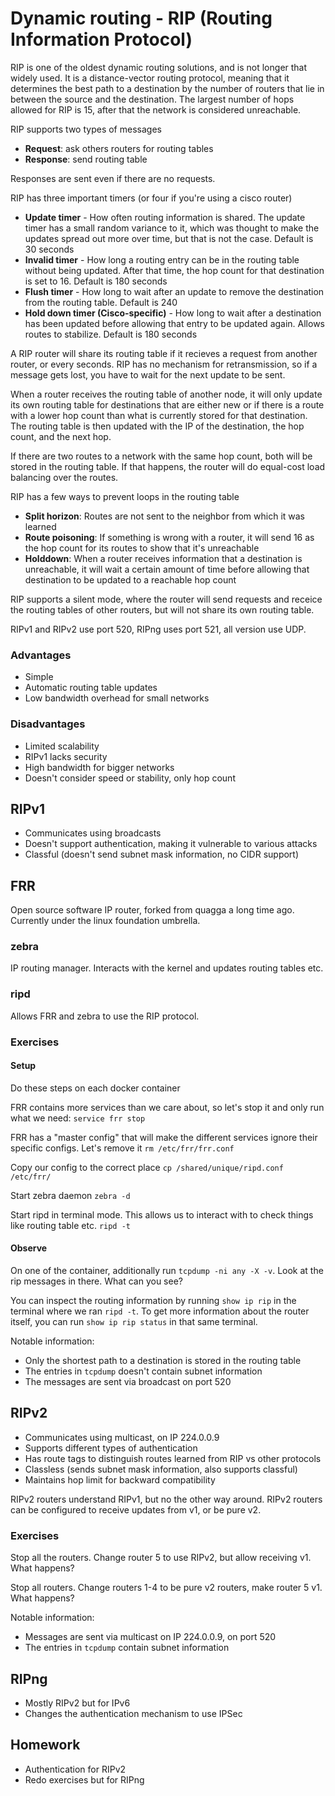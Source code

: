 # Dynamic routing - RIP (Routing Information Protocol)

RIP is one of the oldest dynamic routing solutions, and is not longer that widely used. It is a distance-vector routing protocol, meaning that it determines the best path to a destination by the number of routers that lie in between the source and the destination. The largest number of hops allowed for RIP is 15, after that the network is considered unreachable.

RIP supports two types of messages
- **Request**: ask others routers for routing tables
- **Response**: send routing table

Responses are sent even if there are no requests.

RIP has three important timers (or four if you're using a cisco router)
- **Update timer** - How often routing information is shared. The update timer has a small random variance to it, which was thought to make the updates spread out more over time, but that is not the case. Default is 30 seconds
- **Invalid timer** - How long a routing entry can be in the routing table without being updated. After that time, the hop count for that destination is set to 16. Default is 180 seconds
- **Flush timer** - How long to wait after an update to remove the destination from the routing table. Default is 240 
- **Hold down timer (Cisco-specific)** - How long to wait after a destination has been updated before allowing that entry to be updated again. Allows routes to stabilize. Default is 180 seconds

A RIP router will share its routing table if it recieves a request from another router, or every <update timer> seconds. RIP has no mechanism for retransmission, so if a message gets lost, you have to wait for the next update to be sent.

When a router receives the routing table of another node, it will only update its own routing table for destinations that are either new or if there is a route with a lower hop count than what is currently stored for that destination. The routing table is then updated with the IP of the destination, the hop count, and the next hop.

If there are two routes to a network with the same hop count, both will be stored in the routing table. If that happens, the router will do equal-cost load balancing over the routes.

RIP has a few ways to prevent loops in the routing table
- **Split horizon**: Routes are not sent to the neighbor from which it was learned
- **Route poisoning**: If something is wrong with a router, it will send 16 as the hop count for its routes to show that it's unreachable
- **Holddown**: When a router receives information that a destination is unreachable, it will wait a certain amount of time before allowing that destination to be updated to a reachable hop count

RIP supports a silent mode, where the router will send requests and receice the routing tables of other routers, but will not share its own routing table. 

RIPv1 and RIPv2 use port 520, RIPng uses port 521, all version use UDP.

### Advantages

- Simple
- Automatic routing table updates
- Low bandwidth overhead for small networks

### Disadvantages

- Limited scalability
- RIPv1 lacks security
- High bandwidth for bigger networks
- Doesn't consider speed or stability, only hop count

## RIPv1

- Communicates using broadcasts
- Doesn't support authentication, making it vulnerable to various attacks
- Classful (doesn't send subnet mask information, no CIDR support)

## FRR

Open source software IP router, forked from quagga a long time ago. Currently under the linux foundation umbrella.

### zebra

IP routing manager. Interacts with the kernel and updates routing tables etc.

### ripd

Allows FRR and zebra to use the RIP protocol.

### Exercises

#### Setup

Do these steps on each docker container

FRR contains more services than we care about, so let's stop it and only run what we need:
`service frr stop`

FRR has a "master config" that will make the different services ignore their specific configs. Let's remove it
`rm /etc/frr/frr.conf`

Copy our config to the correct place
`cp /shared/unique/ripd.conf /etc/frr/`

Start zebra daemon
`zebra -d`

Start ripd in terminal mode. This allows us to interact with to check things like routing table etc.
`ripd -t`

#### Observe

On one of the container, additionally run `tcpdump -ni any -X -v`. Look at the rip messages in there. What can you see?

You can inspect the routing information by running `show ip rip` in the terminal where we ran `ripd -t`. To get more information about the router itself, you can run `show ip rip status` in that same terminal.

Notable information:
- Only the shortest path to a destination is stored in the routing table
- The entries in `tcpdump` doesn't contain subnet information
- The messages are sent via broadcast on port 520

## RIPv2

- Communicates using multicast, on IP 224.0.0.9
- Supports different types of authentication
- Has route tags  to distinguish routes learned from RIP vs other protocols
- Classless (sends subnet mask information, also supports classful)
- Maintains hop limit for backward compatibility

RIPv2 routers understand RIPv1, but no the other way around. RIPv2 routers can be configured to receive updates from v1, or be pure v2. 

### Exercises

Stop all the routers. Change router 5 to use RIPv2, but allow receiving v1. What happens?

Stop all routers. Change routers 1-4 to be pure v2 routers, make router 5 v1. What happens?

Notable information:
- Messages are sent via multicast on IP 224.0.0.9, on port 520
- The entries in `tcpdump` contain subnet information

## RIPng

- Mostly RIPv2 but for IPv6
- Changes the authentication mechanism to use IPSec

## Homework
- Authentication for RIPv2
- Redo exercises but for RIPng